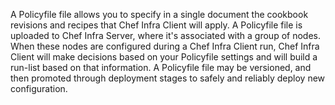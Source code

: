 A Policyfile file allows you to specify in a single document the
cookbook revisions and recipes that Chef Infra Client will apply. A
Policyfile file is uploaded to Chef Infra Server, where it's
associated with a group of nodes. When these nodes are configured during
a Chef Infra Client run, Chef Infra Client will make decisions based on
your Policyfile settings and will build a run-list based on that
information. A Policyfile file may be versioned, and then promoted
through deployment stages to safely and reliably deploy new
configuration.
